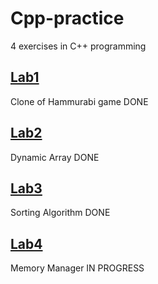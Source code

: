 # Cpp-practice
4 exercises in C++ programming
## [Lab1](https://github.com/4yvakZ/Cpp-practice/tree/main/Lab1)
Clone of Hammurabi game
DONE
## [Lab2](https://github.com/4yvakZ/Cpp-practice/tree/main/Lab2)
Dynamic Array
DONE
## [Lab3](https://github.com/4yvakZ/Cpp-practice/tree/main/Lab3)
Sorting Algorithm
DONE
## [Lab4](https://github.com/4yvakZ/Cpp-practice/tree/main/Lab4)
Memory Manager
IN PROGRESS
